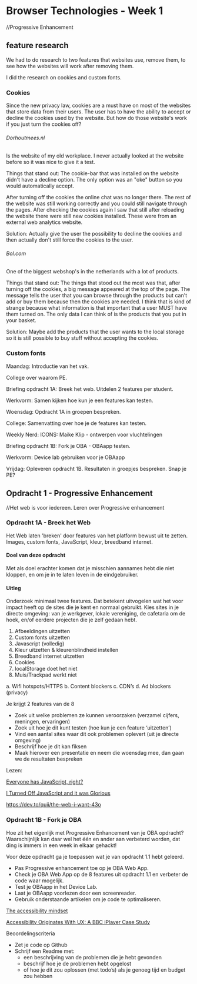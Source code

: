 # Browser Technologies - Week 1
//Progressive Enhancement

## feature research

We had to do research to two features that websites use, remove them, to see how the websites will work after removing them.

I did the research on cookies and custom fonts.

### Cookies
Since the new privacy law, cookies are a must have on most of the websites that store data from their users. The user has to have the ability to accept or decline the cookies used by the website. But how do those website's work if you just turn the cookies off?

###### Dorhoutmees.nl
Is the website of my old workplace. I never actually looked at the website before so it was nice to give it a test.

Things that stand out:
The cookie-bar that was installed on the website didn't have a decline option. The only option was an "oke" button so you would automatically accept.

After turning off the cookies the online chat was no longer there. The rest of the website was still working correctly and you could still navigate through the pages. After checking the cookies again I saw that still after reloading the website there were still new cookies installed. These were from an external web analytics website.

Solution:
Actually give the user the possibility to decline the cookies and then actually don't still force the cookies to the user.  

###### Bol.com
One of the biggest webshop's in the netherlands with a lot of products.

Things that stand out:
The things that stood out the most was that, after turning off the cookies, a big message appeared at the top of the page. The message tells the user that you can browse through the products but can't add or buy them because then the cookies are needed. I think that is kind of strange because what information is that important that a user MUST have them turned on. The only data I can think of is the products that you put in your basket.

Solution:
Maybe add the products that the user wants to the local storage so it is still possible to buy stuff without accepting the cookies.

### Custom fonts




Maandag: Introductie van het vak.

College over waarom PE.

Briefing opdracht 1A: Breek het web. Uitdelen 2 features per student.

Werkvorm: Samen kijken hoe kun je een features kan testen.

Woensdag: Opdracht 1A in groepen bespreken.

College: Samenvatting over hoe je de features kan testen.

Weekly Nerd: ICONS: Maike Klip - ontwerpen voor vluchtelingen

Briefing opdracht 1B: Fork je OBA - OBAapp testen.

Werkvorm: Device lab gebruiken voor je OBAapp


Vrijdag: Opleveren opdracht 1B.
Resultaten in groepjes bespreken. Snap je PE?



## Opdracht 1 - Progressive Enhancement
//Het web is voor iedereen. Leren over Progressive enhancement

### Opdracht 1A - Breek het Web
Het Web laten 'breken' door features van het platform bewust uit te zetten. Images, custom fonts, JavaScript, kleur, breedband internet.

#### Doel van deze opdracht
Met als doel erachter komen dat je misschien aannames hebt die niet kloppen, en om je in te laten leven in de eindgebruiker.

#### Uitleg
Onderzoek minimaal twee features. Dat betekent uitvogelen wat het voor impact heeft op de sites die je kent en normaal gebruikt. Kies sites in je directe omgeving: van je werkgever, lokale vereniging, de cafetaria om de hoek, en/of eerdere projecten die je zelf gedaan hebt.

1. Afbeeldingen uitzetten
2. Custom fonts uitzetten
3. Javascript (volledig)
4. Kleur uitzetten & kleurenblindheid instellen
5. Breedband internet uitzetten
6. Cookies
8. localStorage doet het niet
9. Muis/Trackpad werkt niet

a. Wifi hotspots/HTTPS
b. Content blockers
c. CDN’s
d. Ad blockers (privacy)


Je krijgt 2 features van de 8
- Zoek uit welke problemen ze kunnen veroorzaken (verzamel cijfers, meningen, ervaringen)
- Zoek uit hoe je dit kunt testen (hoe kun je een feature ‘uitzetten’)
- Vind een aantal sites waar dit ook problemen oplevert (uit je directe omgeving)
- Beschrijf hoe je dit kan fiksen
- Maak hierover een presentatie en neem die woensdag mee, dan gaan we de resultaten bespreken

Lezen:

[Everyone has JavaScript, right?](https://kryogenix.org/code/browser/everyonehasjs.html)

[I Turned Off JavaScript and it was Glorious](https://www.wired.com/2015/11/i-turned-off-javascript-for-a-whole-week-and-it-was-glorious/)

https://dev.to/quii/the-web-i-want-43o




### Opdracht 1B - Fork je OBA
Hoe zit het eigenlijk met Progressive Enhancement van je OBA opdracht? Waarschijnlijk kan daar wel het één en ander aan verbeterd worden, dat ding is immers in een week in elkaar gehackt!

Voor deze opdracht ga je toepassen wat je van opdracht 1.1 hebt geleerd.
- Pas Progressive enhancement toe op je OBA Web App.
- Check je OBA Web App op de 8 features uit opdracht 1.1 en verbeter de code waar mogelijk.
- Test je OBAapp in het Device Lab.
- Laat je OBAapp voorlezen door een screenreader.
- Gebruik onderstaande artikelen om je code te optimaliseren.

[The accessibility mindset](https://24ways.org/2015/the-accessibility-mindset/)  

[Accessibility Originates With UX: A BBC iPlayer Case Study](https://www.smashingmagazine.com/2015/02/bbc-iplayer-accessibility-case-study/)

Beoordelingscriteria
- Zet je code op Github
- Schrijf een Readme met:
  - een beschrijving van de problemen die je hebt gevonden
  - beschrijf hoe je de problemen hebt opgelost
  - of hoe je dit zou oplossen (met todo’s) als je genoeg tijd en budget zou hebben

